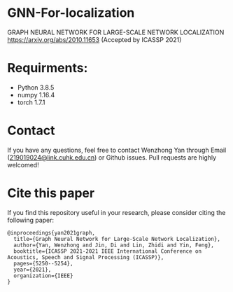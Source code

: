 # GNN-For-localization

GRAPH NEURAL NETWORK FOR LARGE-SCALE NETWORK LOCALIZATION 
https://arxiv.org/abs/2010.11653 (Accepted by ICASSP 2021)

# Requirments: 
* Python 3.8.5
* numpy 1.16.4
* torch 1.7.1

# Contact
If you have any questions, feel free to contact Wenzhong Yan through Email (219019024@link.cuhk.edu.cn) or Github issues. Pull requests are highly welcomed!

# Cite this paper
If you find this repository useful in your research, please consider citing the following paper:
```
@inproceedings{yan2021graph,
  title={Graph Neural Network for Large-Scale Network Localization},
  author={Yan, Wenzhong and Jin, Di and Lin, Zhidi and Yin, Feng},
  booktitle={ICASSP 2021-2021 IEEE International Conference on Acoustics, Speech and Signal Processing (ICASSP)},
  pages={5250--5254},
  year={2021},
  organization={IEEE}
}
```
